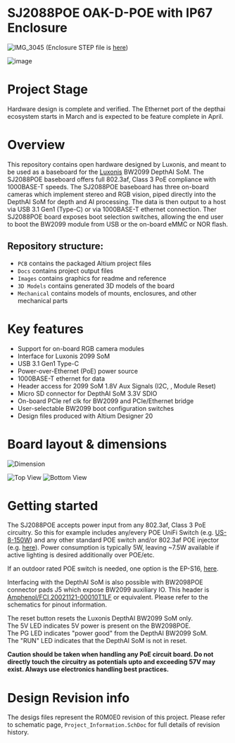 # SJ2088POE OAK-D-POE with IP67 Enclosure

![IMG_3045](https://user-images.githubusercontent.com/32992551/109262631-1cc40780-77bf-11eb-9263-034dd1b55ad4.JPG)
(Enclosure STEP file is [here](https://drive.google.com/file/d/18MleH4f2TQZvNOU39eg31wnYMboooq5U/view))

![image](https://user-images.githubusercontent.com/32992551/108413593-725d4a80-71e8-11eb-9c6a-ea0b242a53fa.png)

# Project Stage
Hardware design is complete and verified.  The Ethernet port of the depthai ecosystem starts in March and is expected to be feature complete in April.

# Overview

This repository contains open hardware designed by Luxonis, and meant to be used as a baseboard for the [Luxonis](https://www.luxonis.com/depthai) BW2099 DepthAI SoM. The SJ2088POE baseboard offers full 802.3af, Class 3 PoE compliance with 1000BASE-T speeds. The SJ2088POE baseboard has three on-board cameras which implement stereo and RGB vision, piped directly into the DepthAI SoM for depth and AI processing. The data is then output to a host via USB 3.1 Gen1 (Type-C) or via 1000BASE-T ethernet connection. Ther SJ2088POE board exposes boot selection switches, allowing the end user to boot the BW2099 module from USB or the on-board eMMC or NOR flash. 

## Repository structure:
* `PCB` contains the packaged Altium project files
* `Docs` contains project output files
* `Images` contains graphics for readme and reference
* `3D Models` contains generated 3D models of the board
* `Mechanical` contains models of mounts, enclosures, and other mechanical parts

# Key features
* Support for on-board RGB camera modules
* Interface for Luxonis 2099 SoM
* USB 3.1 Gen1 Type-C
* Power-over-Ethernet (PoE) power source
* 1000BASE-T ethernet for data
* Header access for 2099 SoM 1.8V Aux Signals (I2C, , Module Reset) 
* Micro SD connector for DepthAI SoM 3.3V SDIO
* On-board PCIe ref clk for BW2099 and PCIe/Ethernet bridge
* User-selectable BW2099 boot configuration switches
* Design files produced with Altium Designer 20


# Board layout & dimensions

![Dimension](https://github.com/luxonis/depthai-hardware/blob/master/SJ2088POE_PoE_Board/Images/oak-d-dimension.png)

![Top View](https://github.com/luxonis/depthai-hardware/blob/master/SJ2088POE_PoE_Board/Images/oak-d-top.png)
![Bottom View](https://github.com/luxonis/depthai-hardware/blob/master/SJ2088POE_PoE_Board/Images/oak-d-bottom.png)

# Getting started
The SJ2088POE accepts power input from any 802.3af, Class 3 PoE circuitry.  So this for example includes any/every POE UniFi Switch (e.g. [US-8-150W](https://www.ui.com/unifi-switching/unifi-switch-8-150w/)) and any other standard POE switch and/or 802.3af POE injector (e.g. [here](https://www.amazon.com/Injector-U-POE-af-802-3af-Supported-Ethernet/dp/B07SH2NM9F/ref=sr_1_3?dchild=1&keywords=ubiquiti+48v+poe+injector&qid=1614832809&sr=8-3)).   Power consumption is typically 5W, leaving ~7.5W available if active lighting is desired additionally over POE/etc.  

If an outdoor rated POE switch is needed, one option is the EP-S16, [here](https://store.ui.com/collections/operator-edgemax-control-points/products/edgepoint-s16).

Interfacing with the DepthAI SoM is also possible with BW2098POE connector pads J5 which expose BW2099 auxiliary IO. This header is [Amphenol/FCI 20021121-00010T1LF](https://octopart.com/20021121-00010t1lf-amphenol+icc+%2F+fci-93112650?r=sp) or equivalent. Please refer to the schematics for pinout information.

The reset button resets the Luxonis DepthAI BW2099 SoM only.   
The 5V LED indicates 5V power is present on the BW2098POE.   
The PG LED indicates "power good" from the DepthAI BW2099 SoM.   
The "RUN" LED indicates that the DepthAI SoM is not in reset.  

**Caution should be taken when handling any PoE circuit board. Do not directly touch the circuitry as potentials upto and exceeding 57V may exist. Always use electronics handling best practices.** 


# Design Revision info
The desigs files represent the R0M0E0 revision of this project. Please refer to schematic page, `Project_Information.SchDoc` for full details of revision history.
